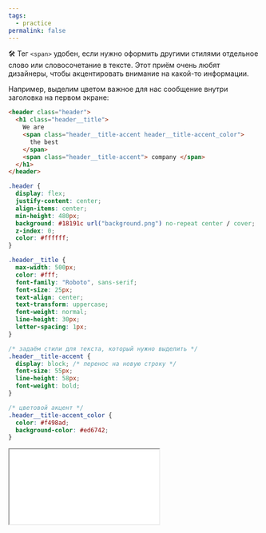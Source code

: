 ```yaml
---
tags:
  - practice
permalink: false
---
```


🛠 Тег `<span>` удобен, если нужно оформить другими стилями отдельное слово или словосочетание в тексте. Этот приём очень любят дизайнеры, чтобы акцентировать внимание на какой-то информации.

Например, выделим цветом важное для нас сообщение внутри заголовка на первом экране:

```html
<header class="header">
  <h1 class="header__title">
    We are
    <span class="header__title-accent header__title-accent_color">
      the best
    </span>
    <span class="header__title-accent"> company </span>
  </h1>
</header>
```

```css
.header {
  display: flex;
  justify-content: center;
  align-items: center;
  min-height: 480px;
  background: #18191c url("background.png") no-repeat center / cover;
  z-index: 0;
  color: #ffffff;
}

.header__title {
  max-width: 500px;
  color: #fff;
  font-family: "Roboto", sans-serif;
  font-size: 25px;
  text-align: center;
  text-transform: uppercase;
  font-weight: normal;
  line-height: 30px;
  letter-spacing: 1px;
}

/* задаём стили для текста, который нужно выделить */
.header__title-accent {
  display: block; /* перенос на новую строку */
  font-size: 55px;
  line-height: 58px;
  font-weight: bold;
}

/* цветовой акцент */
.header__title-accent_color {
  color: #f498ad;
  background-color: #ed6742;
}
```

<iframe title="Цветовой акцент" src="./demos/company.html"></iframe>
